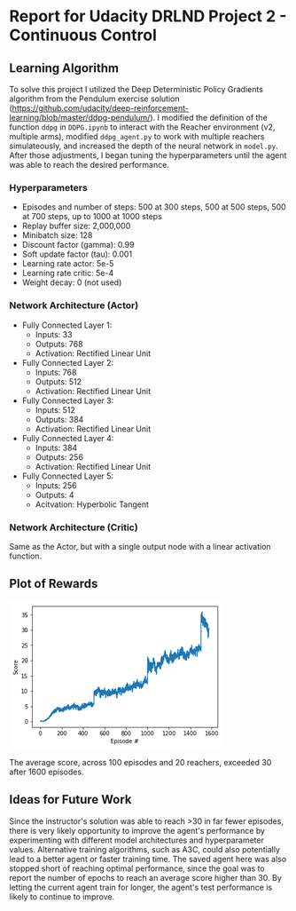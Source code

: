 [//]: # (Image References)

[image1]: https://github.com/caasted/drlnd-project-2/blob/master/scores_plot.png "Scores Plot"

# Report for Udacity DRLND Project 2 - Continuous Control

## Learning Algorithm

To solve this project I utilized the Deep Deterministic Policy Gradients algorithm from the Pendulum exercise solution (https://github.com/udacity/deep-reinforcement-learning/blob/master/ddpg-pendulum/). I modified the definition of the function `ddpg` in `DDPG.ipynb` to interact with the Reacher environment (v2, multiple arms), modified `ddpg_agent.py` to work with multiple reachers simulateously, and increased the depth of the neural network in `model.py`. After those adjustments, I began tuning the hyperparameters until the agent was able to reach the desired performance.

### Hyperparameters

 - Episodes and number of steps: 500 at 300 steps, 500 at 500 steps, 500 at 700 steps, up to 1000 at 1000 steps
 - Replay buffer size: 2,000,000
 - Minibatch size: 128
 - Discount factor (gamma): 0.99
 - Soft update factor (tau): 0.001
 - Learning rate actor: 5e-5
 - Learning rate critic: 5e-4
 - Weight decay: 0 (not used)

### Network Architecture (Actor)

 - Fully Connected Layer 1:
   - Inputs: 33
   - Outputs: 768
   - Activation: Rectified Linear Unit
 - Fully Connected Layer 2:
   - Inputs: 768
   - Outputs: 512
   - Activation: Rectified Linear Unit
 - Fully Connected Layer 3:
   - Inputs: 512
   - Outputs: 384
   - Activation: Rectified Linear Unit
 - Fully Connected Layer 4:
   - Inputs: 384
   - Outputs: 256
   - Activation: Rectified Linear Unit
 - Fully Connected Layer 5:
   - Inputs: 256
   - Outputs: 4
   - Acitvation: Hyperbolic Tangent

### Network Architecture (Critic)

Same as the Actor, but with a single output node with a linear activation function.

## Plot of Rewards

![Rewards Plot][image1]

The average score, across 100 episodes and 20 reachers, exceeded 30 after 1600 episodes.

## Ideas for Future Work

Since the instructor's solution was able to reach >30 in far fewer episodes, there is very likely opportunity to improve the agent's performance by experimenting with different model architectures and hyperparameter values. Alternative training algorithms, such as A3C, could also potentially lead to a better agent or faster training time. The saved agent here was also stopped short of reaching optimal performance, since the goal was to report the number of epochs to reach an average score higher than 30. By letting the current agent train for longer, the agent's test performance is likely to continue to improve.
